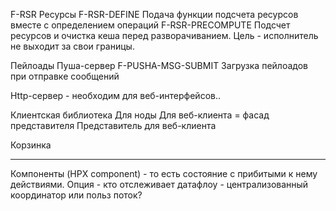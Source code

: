 
F-RSR Ресурсы
  F-RSR-DEFINE Подача функции подсчета ресурсов вместе с определением операций
  F-RSR-PRECOMPUTE Подсчет ресурсов и очистка кеша перед разворачиванием. Цель - исполнитель не выходит за свои границы.

Пейлоады
  Пуша-сервер
  F-PUSHA-MSG-SUBMIT Загрузка пейлоадов при отправке сообщений
  
Http-сервер - необходим для веб-интерфейсов..

Клиентская библиотека
  Для ноды
  Для веб-клиента = фасад представителя
     Представитель для веб-клиента

Корзинка

-----
Компоненты (HPX component) - то есть состояние с прибитыми к нему действиями.
Опция - кто отслеживает датафлоу - централизованный координатор или польз поток?